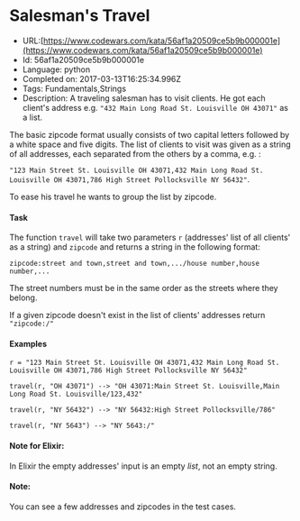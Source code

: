 # Salesman's Travel

 - URL:[https://www.codewars.com/kata/56af1a20509ce5b9b000001e](https://www.codewars.com/kata/56af1a20509ce5b9b000001e)
 - Id: 56af1a20509ce5b9b000001e
 - Language: python
 - Completed on: 2017-03-13T16:25:34.996Z
 - Tags: Fundamentals,Strings
 - Description:
A traveling salesman has to visit clients. He got each client's address e.g. `"432 Main Long Road St. Louisville OH 43071"` as a list.

The basic zipcode format usually consists of two capital letters followed by a white space and five digits.
The list of clients to visit was given as a string of all addresses, each separated from the others by a comma, e.g. :

`"123 Main Street St. Louisville OH 43071,432 Main Long Road St. Louisville OH 43071,786 High Street Pollocksville NY 56432"`.

To ease his travel he wants to group the list by zipcode.
#### Task
The function `travel` will take two parameters `r` (addresses' list of all clients' as a string) and `zipcode` and returns a string in the following format:

`zipcode:street and town,street and town,.../house number,house number,...` 

The street numbers must be in the same order as the streets where they belong.

If a given zipcode doesn't exist in the list of clients' addresses return `"zipcode:/"`

#### Examples
```
r = "123 Main Street St. Louisville OH 43071,432 Main Long Road St. Louisville OH 43071,786 High Street Pollocksville NY 56432"

travel(r, "OH 43071") --> "OH 43071:Main Street St. Louisville,Main Long Road St. Louisville/123,432"

travel(r, "NY 56432") --> "NY 56432:High Street Pollocksville/786"

travel(r, "NY 5643") --> "NY 5643:/"
```

#### Note for Elixir:
In Elixir the empty addresses' input is an empty *list*, not an empty string.

#### Note: 
You can see a few addresses and zipcodes in the test cases.
